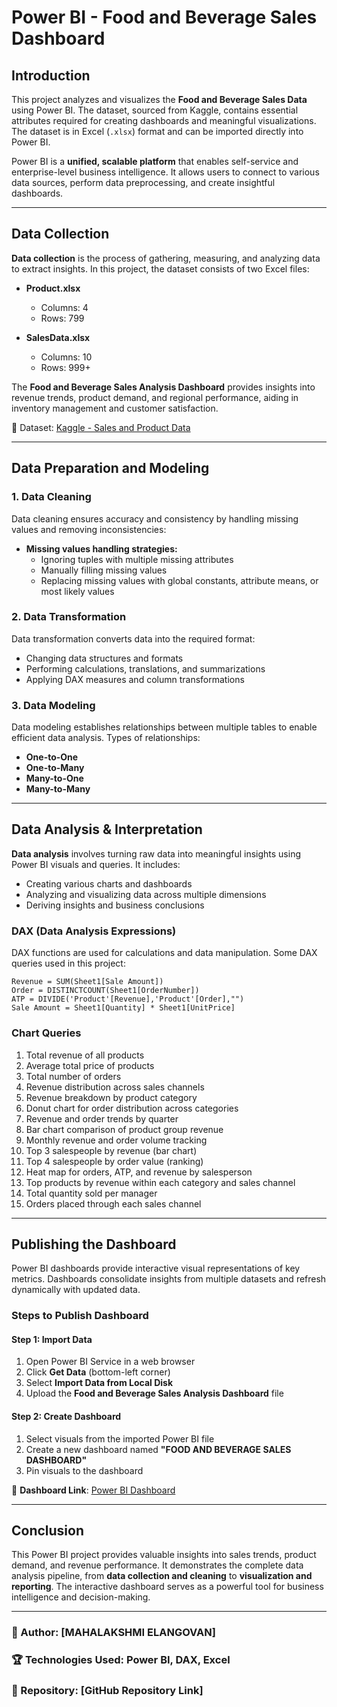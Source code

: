 # Power BI - Food and Beverage Sales Dashboard

## Introduction
This project analyzes and visualizes the **Food and Beverage Sales Data** using Power BI. The dataset, sourced from Kaggle, contains essential attributes required for creating dashboards and meaningful visualizations. The dataset is in Excel (`.xlsx`) format and can be imported directly into Power BI.

Power BI is a **unified, scalable platform** that enables self-service and enterprise-level business intelligence. It allows users to connect to various data sources, perform data preprocessing, and create insightful dashboards.

---

## Data Collection
**Data collection** is the process of gathering, measuring, and analyzing data to extract insights. In this project, the dataset consists of two Excel files:

- **Product.xlsx** 
  - Columns: 4
  - Rows: 799

- **SalesData.xlsx**
  - Columns: 10
  - Rows: 999+

The **Food and Beverage Sales Analysis Dashboard** provides insights into revenue trends, product demand, and regional performance, aiding in inventory management and customer satisfaction.

🔗 Dataset: [Kaggle - Sales and Product Data](https://www.kaggle.com/datasets/emmanuelbassey94/sales-and-product-data/)

---

## Data Preparation and Modeling

### 1. Data Cleaning
Data cleaning ensures accuracy and consistency by handling missing values and removing inconsistencies:
- **Missing values handling strategies:**
  - Ignoring tuples with multiple missing attributes
  - Manually filling missing values
  - Replacing missing values with global constants, attribute means, or most likely values

### 2. Data Transformation
Data transformation converts data into the required format:
- Changing data structures and formats
- Performing calculations, translations, and summarizations
- Applying DAX measures and column transformations

### 3. Data Modeling
Data modeling establishes relationships between multiple tables to enable efficient data analysis. Types of relationships:
- **One-to-One**
- **One-to-Many**
- **Many-to-One**
- **Many-to-Many**

---

## Data Analysis & Interpretation

**Data analysis** involves turning raw data into meaningful insights using Power BI visuals and queries. It includes:
- Creating various charts and dashboards
- Analyzing and visualizing data across multiple dimensions
- Deriving insights and business conclusions

### DAX (Data Analysis Expressions)
DAX functions are used for calculations and data manipulation. Some DAX queries used in this project:
```DAX
Revenue = SUM(Sheet1[Sale Amount])
Order = DISTINCTCOUNT(Sheet1[OrderNumber])
ATP = DIVIDE('Product'[Revenue],'Product'[Order],"")
Sale Amount = Sheet1[Quantity] * Sheet1[UnitPrice]
```

### Chart Queries
1. Total revenue of all products
2. Average total price of products
3. Total number of orders
4. Revenue distribution across sales channels
5. Revenue breakdown by product category
6. Donut chart for order distribution across categories
7. Revenue and order trends by quarter
8. Bar chart comparison of product group revenue
9. Monthly revenue and order volume tracking
10. Top 3 salespeople by revenue (bar chart)
11. Top 4 salespeople by order value (ranking)
12. Heat map for orders, ATP, and revenue by salesperson
13. Top products by revenue within each category and sales channel
14. Total quantity sold per manager
15. Orders placed through each sales channel

---

## Publishing the Dashboard
Power BI dashboards provide interactive visual representations of key metrics. Dashboards consolidate insights from multiple datasets and refresh dynamically with updated data.

### Steps to Publish Dashboard
#### Step 1: Import Data
1. Open Power BI Service in a web browser
2. Click **Get Data** (bottom-left corner)
3. Select **Import Data from Local Disk**
4. Upload the **Food and Beverage Sales Analysis Dashboard** file

#### Step 2: Create Dashboard
1. Select visuals from the imported Power BI file
2. Create a new dashboard named **"FOOD AND BEVERAGE SALES DASHBOARD"**
3. Pin visuals to the dashboard

🔗 **Dashboard Link**: [Power BI Dashboard](https://app.powerbi.com/groups/me/dashboards/111ee77a-9924-4fbe-98fb5c2382a5bee2?experience=power-bi)

---

## Conclusion
This Power BI project provides valuable insights into sales trends, product demand, and revenue performance. It demonstrates the complete data analysis pipeline, from **data collection and cleaning** to **visualization and reporting**. The interactive dashboard serves as a powerful tool for business intelligence and decision-making.

---

### 📌 Author: [MAHALAKSHMI ELANGOVAN]
### 🏆 Technologies Used: Power BI, DAX, Excel
### 📂 Repository: [GitHub Repository Link]


